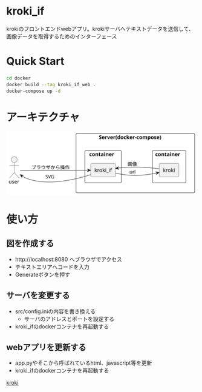 # kroki_if

krokiのフロントエンドwebアプリ。krokiサーバへテキストデータを送信して、画像データを取得するためのインターフェース

# Quick Start
```bash
cd docker
docker build --tag kroki_if_web .
docker-compose up -d
```

# アーキテクチャ

![Alt text](system_arch.svg)

# 使い方
## 図を作成する
- http://localhost:8080 へブラウザでアクセス
- テキストエリアへコードを入力
- Generateボタンを押す

## サーバを変更する
- src/config.iniの内容を書き換える
    - サーバのアドレスとポートを設定する
- kroki_ifのdockerコンテナを再起動する

## webアプリを更新する
- app.pyやそこから呼ばれているhtml、javascript等を更新
- kroki_ifのdockerコンテナを再起動する


[kroki](https://kroki.io/)

